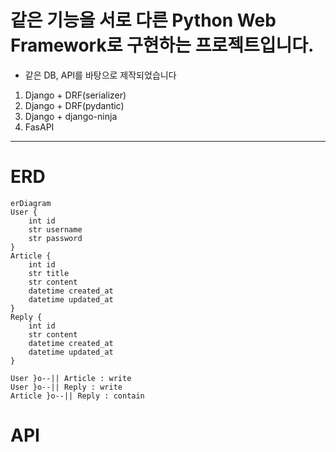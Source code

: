 # 같은 기능을 서로 다른 Python Web Framework로 구현하는 프로젝트입니다.
- 같은 DB, API를 바탕으로 제작되었습니다

1. Django + DRF(serializer)
2. Django + DRF(pydantic)
3. Django + django-ninja
4. FasAPI

---
# ERD
```mermaid
erDiagram
User {
    int id
    str username
    str password
}
Article {
    int id
    str title
    str content
    datetime created_at
    datetime updated_at
}
Reply {
    int id
    str content
    datetime created_at
    datetime updated_at
}

User }o--|| Article : write
User }o--|| Reply : write
Article }o--|| Reply : contain
```

# API
